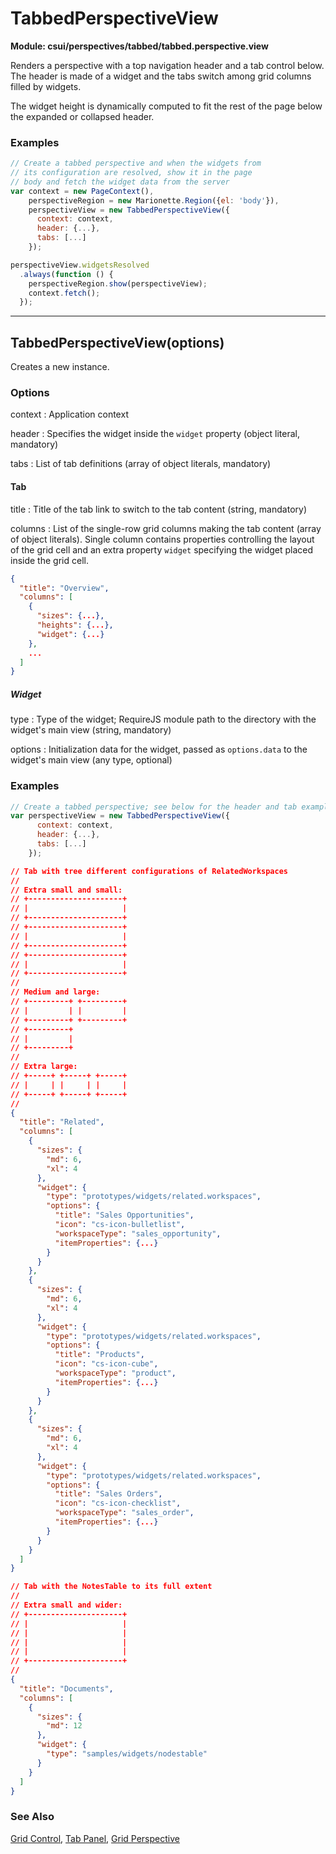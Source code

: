 # TabbedPerspectiveView

**Module: csui/perspectives/tabbed/tabbed.perspective.view**

Renders a perspective with a top navigation header and a tab control below.
The header is made of a widget and the tabs switch among grid columns
filled by widgets.

The widget height is dynamically computed to fit the rest of the page below
the expanded or collapsed header.

### Examples

```javascript
// Create a tabbed perspective and when the widgets from
// its configuration are resolved, show it in the page
// body and fetch the widget data from the server
var context = new PageContext(),
    perspectiveRegion = new Marionette.Region({el: 'body'}),
    perspectiveView = new TabbedPerspectiveView({
      context: context,
      header: {...},
      tabs: [...]
    });

perspectiveView.widgetsResolved
  .always(function () {
    perspectiveRegion.show(perspectiveView);
    context.fetch();
  });
```

---
## TabbedPerspectiveView(options)

Creates a new instance.

### Options

context
: Application context

header
: Specifies the widget inside the `widget` property (object literal, mandatory)

tabs
: List of tab definitions (array of object literals, mandatory)

#### Tab

title
: Title of the tab link to switch to the tab content (string, mandatory)

columns
: List of the single-row grid columns making the tab content (array of object literals).
  Single column contains properties controlling the layout of the grid cell and an extra
  property `widget` specifying the widget placed inside the grid cell.

```json
{
  "title": "Overview",
  "columns": [
    {
      "sizes": {...},
      "heights": {...},
      "widget": {...}
    },
    ...
  ]
}
```

##### Widget

type
: Type of the widget; RequireJS module path to the directory with the widget's main
  view (string, mandatory)

options
: Initialization data for the widget, passed as `options.data` to the widget's main
  view (any type, optional)

### Examples

```javascript
// Create a tabbed perspective; see below for the header and tab examples
var perspectiveView = new TabbedPerspectiveView({
      context: context,
      header: {...},
      tabs: [...]
    });
```

```json
// Tab with tree different configurations of RelatedWorkspaces
//
// Extra small and small:
// +---------------------+
// |                     |
// +---------------------+
// +---------------------+
// |                     |
// +---------------------+
// +---------------------+
// |                     |
// +---------------------+
//
// Medium and large:
// +---------+ +---------+
// |         | |         |
// +---------+ +---------+
// +---------+
// |         |
// +---------+
//
// Extra large:
// +-----+ +-----+ +-----+
// |     | |     | |     |
// +-----+ +-----+ +-----+
//
{
  "title": "Related",
  "columns": [
    {
      "sizes": {
        "md": 6,
        "xl": 4
      },
      "widget": {
        "type": "prototypes/widgets/related.workspaces",
        "options": {
          "title": "Sales Opportunities",
          "icon": "cs-icon-bulletlist",
          "workspaceType": "sales_opportunity",
          "itemProperties": {...}
        }
      }
    },
    {
      "sizes": {
        "md": 6,
        "xl": 4
      },
      "widget": {
        "type": "prototypes/widgets/related.workspaces",
        "options": {
          "title": "Products",
          "icon": "cs-icon-cube",
          "workspaceType": "product",
          "itemProperties": {...}
        }
      }
    },
    {
      "sizes": {
        "md": 6,
        "xl": 4
      },
      "widget": {
        "type": "prototypes/widgets/related.workspaces",
        "options": {
          "title": "Sales Orders",
          "icon": "cs-icon-checklist",
          "workspaceType": "sales_order",
          "itemProperties": {...}
        }
      }
    }
  ]
}

// Tab with the NotesTable to its full extent
//
// Extra small and wider:
// +---------------------+
// |                     |
// |                     |
// |                     |
// |                     |
// +---------------------+
//
{
  "title": "Documents",
  "columns": [
    {
      "sizes": {
        "md": 12
      },
      "widget": {
        "type": "samples/widgets/nodestable"
      }
    }
  ]
}
```

### See Also

[Grid Control](../../controls/grid/grid.md),
[Tab Panel](../../controls/tab.panel/doc/tab.panel.md),
[Grid Perspective](../grid/grid.perspective.md)
